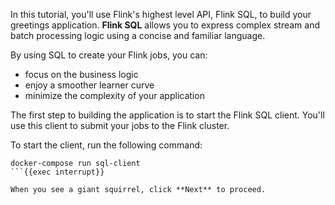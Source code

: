 In this tutorial, you'll use Flink's highest level API, Flink SQL, to build your greetings application. __Flink SQL__ allows you to express complex stream and batch processing logic using a concise and familiar language.

By using SQL to create your Flink jobs, you can:

- focus on the business logic
- enjoy a smoother learner curve
- minimize the complexity of your application

The first step to building the application is to start the Flink SQL client. You'll use this client to submit your jobs to the Flink cluster.

To start the client, run the following command:

```
docker-compose run sql-client
```{{exec interrupt}}

When you see a giant squirrel, click **Next** to proceed.





